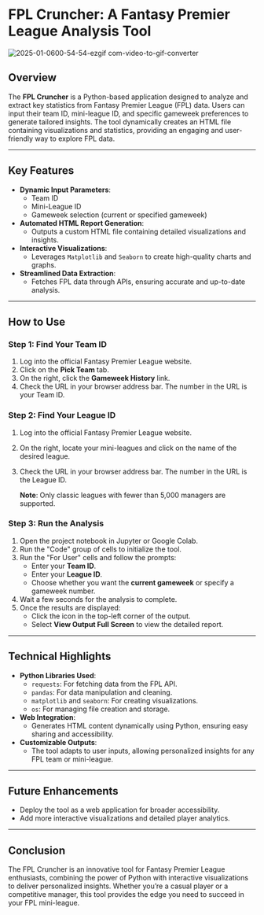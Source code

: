 # FPL Cruncher: A Fantasy Premier League Analysis Tool

![2025-01-0600-54-54-ezgif com-video-to-gif-converter](https://github.com/user-attachments/assets/0e8d8ab1-687d-45ca-827f-968c4d58bced)


## Overview
The **FPL Cruncher** is a Python-based application designed to analyze and extract key statistics from Fantasy Premier League (FPL) data. Users can input their team ID, mini-league ID, and specific gameweek preferences to generate tailored insights. The tool dynamically creates an HTML file containing visualizations and statistics, providing an engaging and user-friendly way to explore FPL data.

---

## Key Features
- **Dynamic Input Parameters**:
  - Team ID
  - Mini-League ID
  - Gameweek selection (current or specified gameweek)
- **Automated HTML Report Generation**:
  - Outputs a custom HTML file containing detailed visualizations and insights.
- **Interactive Visualizations**:
  - Leverages `Matplotlib` and `Seaborn` to create high-quality charts and graphs.
- **Streamlined Data Extraction**:
  - Fetches FPL data through APIs, ensuring accurate and up-to-date analysis.

---

## How to Use

### Step 1: Find Your Team ID
1. Log into the official Fantasy Premier League website.
2. Click on the **Pick Team** tab.
3. On the right, click the **Gameweek History** link.
4. Check the URL in your browser address bar. The number in the URL is your Team ID.

### Step 2: Find Your League ID
1. Log into the official Fantasy Premier League website.
2. On the right, locate your mini-leagues and click on the name of the desired league.
3. Check the URL in your browser address bar. The number in the URL is the League ID.

   **Note**: Only classic leagues with fewer than 5,000 managers are supported.

### Step 3: Run the Analysis
1. Open the project notebook in Jupyter or Google Colab.
2. Run the "Code" group of cells to initialize the tool.
3. Run the "For User" cells and follow the prompts:
   - Enter your **Team ID**.
   - Enter your **League ID**.
   - Choose whether you want the **current gameweek** or specify a gameweek number.
4. Wait a few seconds for the analysis to complete.
5. Once the results are displayed:
   - Click the icon in the top-left corner of the output.
   - Select **View Output Full Screen** to view the detailed report.

---

## Technical Highlights
- **Python Libraries Used**:
  - `requests`: For fetching data from the FPL API.
  - `pandas`: For data manipulation and cleaning.
  - `matplotlib` and `seaborn`: For creating visualizations.
  - `os`: For managing file creation and storage.
- **Web Integration**:
  - Generates HTML content dynamically using Python, ensuring easy sharing and accessibility.
- **Customizable Outputs**:
  - The tool adapts to user inputs, allowing personalized insights for any FPL team or mini-league.

---

## Future Enhancements
- Deploy the tool as a web application for broader accessibility.
- Add more interactive visualizations and detailed player analytics.

---

## Conclusion
The FPL Cruncher is an innovative tool for Fantasy Premier League enthusiasts, combining the power of Python with interactive visualizations to deliver personalized insights. Whether you’re a casual player or a competitive manager, this tool provides the edge you need to succeed in your FPL mini-league.
